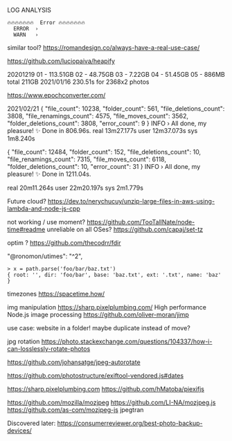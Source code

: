 

LOG ANALYSIS
```bazaar
🔥🔥🔥🔥🔥🔥🔥  Error 🔥🔥🔥🔥🔥🔥🔥
  ERROR  ›
  WARN   ›
```

similar tool? https://romandesign.co/always-have-a-real-use-case/

https://github.com/luciopaiva/heapify

20201219
01 - 113.51GB
02 - 48.75GB
03 - 7.22GB
04 - 51.45GB
05 - 886MB
total 211GB
2021/01/16 230.51s for 2368x2 photos


https://www.epochconverter.com/


2021/02/21
{
"file_count": 10238,
"folder_count": 561,
"file_deletions_count": 3808,
"file_renamings_count": 4575,
"file_moves_count": 3562,
"folder_deletions_count": 3808,
"error_count": 9
}
INFO   ›  All done, my pleasure!
✨  Done in 806.96s.
real	13m27.177s
user	12m37.073s
sys	1m8.240s

{
"file_count": 12484,
"folder_count": 152,
"file_deletions_count": 10,
"file_renamings_count": 7315,
"file_moves_count": 6118,
"folder_deletions_count": 10,
"error_count": 31
}
INFO   ›  All done, my pleasure!
✨  Done in 1211.04s.

real	20m11.264s
user	22m20.197s
sys	2m1.779s


Future cloud?
https://dev.to/nerychucuy/unzip-large-files-in-aws-using-lambda-and-node-js-cpp


not working / use moment? https://github.com/TooTallNate/node-time#readme
unreliable on all OSes? https://github.com/capaj/set-tz

optim ? https://github.com/thecodrr/fdir

"@ronomon/utimes": "^2",


```
> x = path.parse('foo/bar/baz.txt')
{ root: '', dir: 'foo/bar', base: 'baz.txt', ext: '.txt', name: 'baz' }
```


timezones  https://spacetime.how/

img manipulation
   https://sharp.pixelplumbing.com/ High performance Node.js image processing
   https://github.com/oliver-moran/jimp



use case: website in a folder! maybe duplicate instead of move?

jpg rotation https://photo.stackexchange.com/questions/104337/how-i-can-losslessly-rotate-photos

https://github.com/johansatge/jpeg-autorotate

https://github.com/photostructure/exiftool-vendored.js#dates

https://sharp.pixelplumbing.com
https://github.com/hMatoba/piexifjs

https://github.com/mozilla/mozjpeg
https://github.com/LI-NA/mozjpeg.js
https://github.com/as-com/mozjpeg-js
jpegtran


Discovered later: https://consumerreviewer.org/best-photo-backup-devices/
